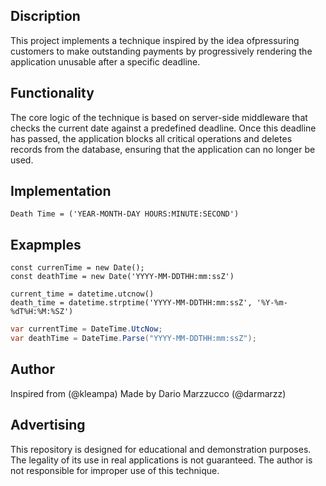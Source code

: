 ## Discription

This project implements a technique inspired by the idea of ​​pressuring customers to make outstanding payments by progressively rendering the application unusable after a specific deadline.

## Functionality

The core logic of the technique is based on server-side middleware that checks the current date against a predefined deadline. Once this deadline has passed, the application blocks all critical operations and deletes records from the database, ensuring that the application can no longer be used.

## Implementation
```
Death Time = ('YEAR-MONTH-DAY HOURS:MINUTE:SECOND') 
```
## Exapmples 
```TS
const currenTime = new Date();
const deathTime = new Date('YYYY-MM-DDTHH:mm:ssZ') 
```
```PY
current_time = datetime.utcnow()
death_time = datetime.strptime('YYYY-MM-DDTHH:mm:ssZ', '%Y-%m-%dT%H:%M:%SZ')
```
```CS
var currentTime = DateTime.UtcNow;
var deathTime = DateTime.Parse("YYYY-MM-DDTHH:mm:ssZ"); 
```

## Author

Inspired from (@kleampa)
Made by Dario Marzzucco (@darmarzz)

## Advertising

This repository is designed for educational and demonstration purposes. The legality of its use in real applications is not guaranteed. The author is not responsible for improper use of this technique.
